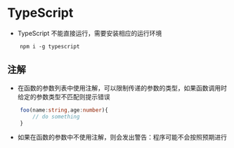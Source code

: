 # TypeScript

- TypeScript 不能直接运行，需要安装相应的运行环境

```shell
    npm i -g typescript
```

## 注解

- 在函数的参数列表中使用注解，可以限制传递的参数的类型，如果函数调用时给定的参数类型不匹配则提示错误

```ts
    foo(name:string,age:number){
        // do something
    }
```

- 如果在函数的参数中不使用注解，则会发出警告：程序可能不会按照预期进行
